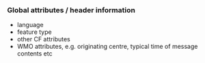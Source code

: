 ### Global attributes / header information
- language
- feature type
- other CF attributes
- WMO attributes, e.g. originating centre, typical time of message contents etc
